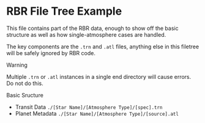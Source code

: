 # RBR File Tree Example
This file contains part of the RBR data, enough to show off the basic structure as well as how single-atmosphere cases are handled.

The key components are the ``.trn`` and ``.atl`` files, anything else in this filetree will be safely ignored by RBR code.

> [!WARNING]
> Multiple ``.trn`` or ``.atl`` instances in a single end directory will cause errors. Do not do this.

Basic Sructure
- Transit Data
``./[Star Name]/[Atmosphere Type]/[spec].trn``
- Planet Metadata
``./[Star Name]/[Atmosphere Type]/[source].atl``
